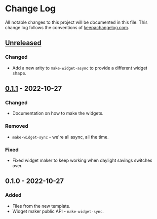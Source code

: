# Change Log
All notable changes to this project will be documented in this file. This change log follows the conventions of [keepachangelog.com](http://keepachangelog.com/).

## [Unreleased]
### Changed
- Add a new arity to `make-widget-async` to provide a different widget shape.

## [0.1.1] - 2022-10-27
### Changed
- Documentation on how to make the widgets.

### Removed
- `make-widget-sync` - we're all async, all the time.

### Fixed
- Fixed widget maker to keep working when daylight savings switches over.

## 0.1.0 - 2022-10-27
### Added
- Files from the new template.
- Widget maker public API - `make-widget-sync`.

[Unreleased]: https://github.com/your-name/srcrepo/compare/0.1.1...HEAD
[0.1.1]: https://github.com/your-name/srcrepo/compare/0.1.0...0.1.1
